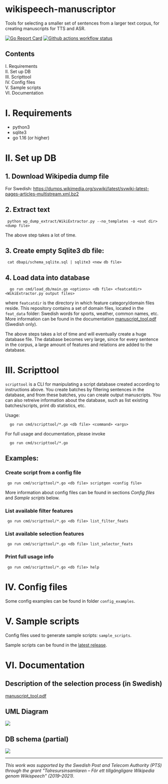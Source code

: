 # wikispeech-manuscriptor

Tools for selecting a smaller set of sentences from a larger text corpus, for creating manuscripts for TTS and ASR.

[![Go Report Card](https://goreportcard.com/badge/github.com/stts-se/wikispeech-manuscriptor)](https://goreportcard.com/report/github.com/stts-se/wikispeech-manuscriptor)
[![Github actions workflow status](https://github.com/stts-se/wikispeech-manuscriptor/workflows/Go/badge.svg)](https://github.com/stts-se/wikispeech-manuscriptor/actions)


## Contents

I. Requirements    
II. Set up DB    
III. Scripttool    
IV. Config files    
V. Sample scripts    
VI. Documentation    

# I. Requirements
* python3
* sqlite3
* go 1.16 (or higher)

# II. Set up DB

## 1. Download Wikipedia dump file

For Swedish: https://dumps.wikimedia.org/svwiki/latest/svwiki-latest-pages-articles-multistream.xml.bz2    


## 2. Extract text 

     python wp_dump_extract/WikiExtractor.py --no_templates -o <out dir> <dump file>


The above step takes a lot of time.

## 3. Create empty Sqlite3 db file:

     cat dbapi/schema_sqlite.sql | sqlite3 <new db file>


## 4. Load data into database

      go run cmd/load_db/main.go <options> <db file> <featcatdir> <WikiExtractor.py output files>

where `featcatdir` is the directory in which feature category/domain files reside. This repository contains a set of domain files, located in the `feat_data` folder: Swedish words for sports, weather, common names, etc. More information can be found in the documentation <a href="doc/manuscript_tool.pdf">manuscript_tool.pdf</a> (Swedish only).


The above steps takes a lot of time and will eventually create a huge
database file. The database becomes very large, since for every
sentence in the corpus, a large amount of features and relations are added to
the database.

# III. Scripttool

`scripttool` is a CLI for manipulating a script database created according to instructions above. You create batches by filtering sentences in the database, and from these batches, you can create output manuscripts. You can also retreive information about the database, such as list existing batches/scripts, print db statistics, etc.

Usage:

      go run cmd/scripttool/*.go <db file> <command> <args>


For full usage and documentation, please invoke

      go run cmd/scripttool/*.go


## Examples:

### Create script from a config file

     go run cmd/scripttool/*.go <db file> scriptgen <config file>

More information about config files can be found in sections _Config files_ and _Sample scripts_ below.

### List available filter features

     go run cmd/scripttool/*.go <db file> list_filter_feats


### List available selection features

     go run cmd/scripttool/*.go <db file> list_selector_feats


### Print full usage info

     go run cmd/scripttool/*.go <db file> help



# IV. Config files

Some config examples can be found in folder `config_examples`.


# V. Sample scripts

Config files used to generate sample scripts: `sample_scripts`.

Sample scripts can be found in the [latest release](https://github.com/stts-se/wikispeech-manuscriptor/releases/latest).

# VI. Documentation


## Description of the selection process (in Swedish)

<a href="doc/manuscript_tool.pdf">manuscript_tool.pdf</a>



## UML Diagram

<img src="./doc/manuscriptor.svg">


## DB schema (partial)

<img src="./doc/database.svg">

---

_This work was supported by the Swedish Post and Telecom Authority (PTS) through the grant "Talresursinsamlaren – För ett tillgängligare Wikipedia genom Wikispeech" (2019–2021)._
